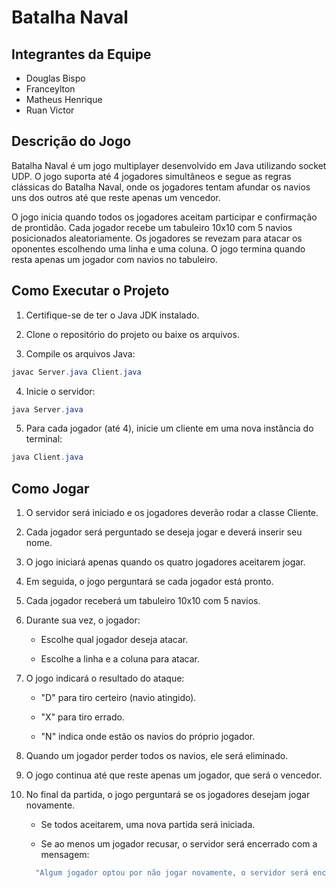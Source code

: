 # Batalha Naval

## Integrantes da Equipe

* Douglas Bispo
* Franceylton
* Matheus Henrique
* Ruan Victor

## Descrição do Jogo

Batalha Naval é um jogo multiplayer desenvolvido em Java utilizando socket UDP. O jogo suporta até 4 jogadores simultâneos e segue as regras clássicas do Batalha Naval, onde os jogadores tentam afundar os navios uns dos outros até que reste apenas um vencedor.

O jogo inicia quando todos os jogadores aceitam participar e confirmação de prontidão. Cada jogador recebe um tabuleiro 10x10 com 5 navios posicionados aleatoriamente. Os jogadores se revezam para atacar os oponentes escolhendo uma linha e uma coluna. O jogo termina quando resta apenas um jogador com navios no tabuleiro.

## Como Executar o Projeto

1. Certifique-se de ter o Java JDK instalado.

2. Clone o repositório do projeto ou baixe os arquivos.

3. Compile os arquivos Java:
~~~Java
javac Server.java Client.java
~~~
4. Inicie o servidor:
~~~Java
java Server.java
~~~
5. Para cada jogador (até 4), inicie um cliente em uma nova instância do terminal:
~~~Java
java Client.java
~~~
## Como Jogar

1. O servidor será iniciado e os jogadores deverão rodar a classe Cliente.

2. Cada jogador será perguntado se deseja jogar e deverá inserir seu nome.

3. O jogo iniciará apenas quando os quatro jogadores aceitarem jogar.

4. Em seguida, o jogo perguntará se cada jogador está pronto.

5. Cada jogador receberá um tabuleiro 10x10 com 5 navios.

6. Durante sua vez, o jogador:

    * Escolhe qual jogador deseja atacar.

    * Escolhe a linha e a coluna para atacar.

7. O jogo indicará o resultado do ataque:

    * "D" para tiro certeiro (navio atingido).

    * "X" para tiro errado.

    * "N" indica onde estão os navios do próprio jogador.

8. Quando um jogador perder todos os navios, ele será eliminado.

9. O jogo continua até que reste apenas um jogador, que será o vencedor.

10. No final da partida, o jogo perguntará se os jogadores desejam jogar novamente.

    * Se todos aceitarem, uma nova partida será iniciada.

    * Se ao menos um jogador recusar, o servidor será encerrado com a mensagem:
    ~~~Java
      "Algum jogador optou por não jogar novamente, o servidor será encerrado".
    ~~~
